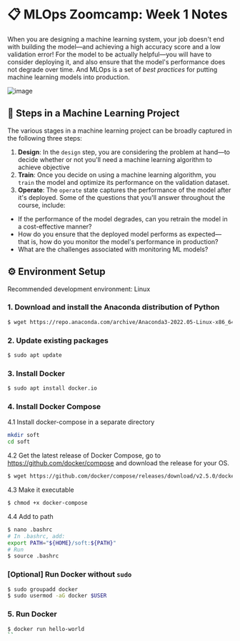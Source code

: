 # 📋 MLOps Zoomcamp: Week 1 Notes

When you are designing a machine learning system, your job doesn't end with building the model—and achieving a high accuracy score and a low validation error! For the model to be actually helpful—you will have to consider deploying it, and also ensure that the model's performance does not degrade over time. And MLOps is a set of *best practices* for putting machine learning models into production.

![image](https://user-images.githubusercontent.com/47279635/168582280-52820583-d0bb-4b46-add4-b2fa4c09bc1b.png)

## 🎯 Steps in a Machine Learning Project
The various stages in a machine learning project can be broadly captured in the following three steps:
1. **Design**: In the `design` step, you are considering the problem at hand—to decide whether or not you'll need a machine learning algorithm to achieve objective 
2. **Train**: Once you decide on using a machine learning algorithm, you `train` the model and optimize its performance on the validation dataset.
3. **Operate**: The `operate` state captures the performance of the model after it's deployed. Some of the questions that you'll answer throughout the course, include:
  - If the performance of the model degrades, can you retrain the model in a cost-effective manner?
  - How do you ensure that the deployed model performs as expected—that is, how do you monitor the model's performance in production?
  - What are the challenges associated with monitoring ML models?

## ⚙ Environment Setup

Recommended development environment: Linux

### 1. Download and install the Anaconda distribution of Python
```sh
$ wget https://repo.anaconda.com/archive/Anaconda3-2022.05-Linux-x86_64.sh

```

### 2. Update existing packages
```sh
$ sudo apt update
```
### 3. Install Docker
```sh
$ sudo apt install docker.io
```

### 4. Install Docker Compose

4.1 Install docker-compose in a separate directory
```sh
mkdir soft
cd soft
```

4.2 Get the latest release of Docker Compose, go to https://github.com/docker/compose and download the release for your OS.

```sh
$ wget https://github.com/docker/compose/releases/download/v2.5.0/docker-compose-linux-x86_64 -O docker-compose
```
4.3 Make it executable
```sh
$ chmod +x docker-compose
```
4.4 Add to path
```sh
$ nano .bashrc
# In .bashrc, add:
export PATH="${HOME}/soft:${PATH}"
# Run
$ source .bashrc
```

### [Optional] Run Docker without `sudo`
```sh
$ sudo groupadd docker
$ sudo usermod -aG docker $USER
```
### 5. Run Docker
```sh
$ docker run hello-world
``
